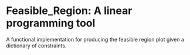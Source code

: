 # Feasible_Region: A linear programming tool
A functional implementation for producing the feasible region plot given a dictionary of constraints.
